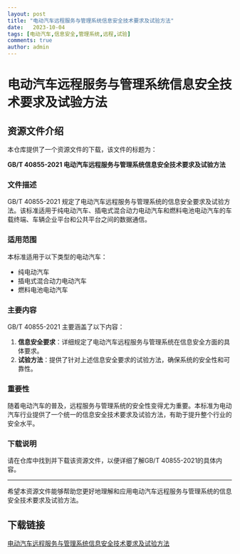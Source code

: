 ```yaml
---
layout: post
title: "电动汽车远程服务与管理系统信息安全技术要求及试验方法"
date:   2023-10-04
tags: [电动汽车,信息安全,管理系统,远程,试验]
comments: true
author: admin
---
```

# 电动汽车远程服务与管理系统信息安全技术要求及试验方法

## 资源文件介绍

本仓库提供了一个资源文件的下载，该文件的标题为：

**GB/T 40855-2021 电动汽车远程服务与管理系统信息安全技术要求及试验方法**

### 文件描述

GB/T 40855-2021 规定了电动汽车远程服务与管理系统的信息安全要求及试验方法。该标准适用于纯电动汽车、插电式混合动力电动汽车和燃料电池电动汽车的车载终端、车辆企业平台和公共平台之间的数据通信。

### 适用范围

本标准适用于以下类型的电动汽车：

- 纯电动汽车
- 插电式混合动力电动汽车
- 燃料电池电动汽车

### 主要内容

GB/T 40855-2021 主要涵盖了以下内容：

1. **信息安全要求**：详细规定了电动汽车远程服务与管理系统在信息安全方面的具体要求。
2. **试验方法**：提供了针对上述信息安全要求的试验方法，确保系统的安全性和可靠性。

### 重要性

随着电动汽车的普及，远程服务与管理系统的安全性变得尤为重要。本标准为电动汽车行业提供了一个统一的信息安全技术要求及试验方法，有助于提升整个行业的安全水平。

### 下载说明

请在仓库中找到并下载该资源文件，以便详细了解GB/T 40855-2021的具体内容。

---

希望本资源文件能够帮助您更好地理解和应用电动汽车远程服务与管理系统的信息安全技术要求及试验方法。

## 下载链接

[电动汽车远程服务与管理系统信息安全技术要求及试验方法](https://pan.quark.cn/s/60f7fe0f5fa3)